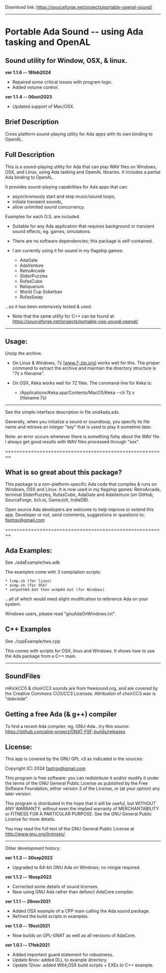 
Download link:
https://sourceforge.net/projects/portable-openal-sound/

-----------------------------------------------------------


# Portable Ada Sound -- using Ada tasking and OpenAL
## Sound utility for Window, OSX, & linux.


**ver 1.1.6 -- 18feb2024**

* Repaired some critical issues with program logic.
* Added volume control.


**ver 1.1.4 -- 06oct2023**

* Updated support of Mac/OSX.



## Brief Description
Cross platform sound-playing utility for Ada apps with its own binding to OpenAL.


## Full Description

This is a sound-playing utility for Ada that can play WAV files on Windows, OSX, and Linux, using Ada tasking and OpenAL libraries. It includes a partial Ada binding to OpenAL.

It provides sound-playing capabilities for Ada apps that can:

* asynchronously start and stop music/sound loops, 
* initiate transient sounds,
* allow unlimited sound concurrency.

Examples for each O.S. are included.

* Suitable for any Ada application that requires background or transient sound effects; eg. games, simulations.
* There are no software dependencies; this package is self-contained.

* I am currently using it for sound in my flagship games:
	* AdaGate
	* AdaVenture
	* RetroArcade
	* SliderPuzzles
	* RufasCube
	* Reliquarium
	* World Cup Sokerban
	* RufasSwap

...so it has been extensively tested & used.

* Note that the same utility for C++ can be found at: https://sourceforge.net/projects/portable-cpp-sound-openal/

--------------------------------------------------------
## Usage:

Unzip the archive.  

* On Linux & Windows, 7z [www.7-zip.org] works well for this. The proper command to extract the archive and maintain the directory structure is "7z x filename".

* On OSX, Keka works well for 7Z files. The command-line for Keka is:
	* /Applications/Keka.app/Contents/MacOS/Keka --cli 7z x (filename.7z)

--------------------------------------------------------

See the simple interface description in file snd4ada.ads.

Generally, when you initialize a sound or soundloop, you specify its file name and retrieve an integer "key" that is used to play it sometime later.

Note: an error occurs whenever there is something fishy about the WAV file. I always get good results with WAV files processed through "sox".

========================================================
## What is so great about this package?

This package is a non-platform-specific Ada code that compiles & runs on Windows, OSX and Linux. It is now used in my flagship games: RetroArcade, terminal SliderPuzzles, RufasCube, AdaGate and AdaVenture (on GitHub, SourceForge, itch.io, GameJolt, IndieDB). 

Open source Ada developers are welcome to help improve or extend this app.
Developer or not, send comments, suggestions or questions to:
fastrgv@gmail.com


========================================================

## Ada Examples:

See ./adaExample/two.adb

The examples come with 3 compilation scripts: 

	* lcmp.sh (for linux)
	* ocmp.sh (for OSX)
	* setpath64.bat then wcmp64.bat (for Windows)

...all of which would need slight modification to reference Ada on your system.

Windows users, please read "gnuAdaOnWindows.txt".


## C++ Examples

See ./cppExample/two.cpp

This comes with scripts for OSX, linux and Windows. It shows how to use the Ada package from a C++ main. 

---------------------------------------

## SoundFiles
mKickCC0 & choirCC3 sounds are from freesound.org, and are covered by the Creative Commons CC0/CC3 Licenses. Attribution of choirCC3.wav is "dobroide".


## Getting a free Ada (& g++) compiler
To find a recent Ada compiler;  eg. GNU-Ada...try this source:
	https://github.com/alire-project/GNAT-FSF-builds/releases


## License:


This app is covered by the GNU GPL v3 as indicated in the sources:


Copyright (C) 2024  <fastrgv@gmail.com>

This program is free software: you can redistribute it and/or modify
it under the terms of the GNU General Public License as published by
the Free Software Foundation, either version 3 of the License, or
(at your option) any later version.

This program is distributed in the hope that it will be useful,
but WITHOUT ANY WARRANTY; without even the implied warranty of
MERCHANTABILITY or FITNESS FOR A PARTICULAR PURPOSE.  See the
GNU General Public License for more details.

You may read the full text of the GNU General Public License
at <http://www.gnu.org/licenses/>.

------------------------------------------------------------------
Older development history:

**ver 1.1.3 -- 30sep2022**

* Upgraded to 64-bit GNU Ada on Windows; no mingw required.


**ver 1.1.2 -- 16sep2022**

* Corrected some details of sound licenses.
* Now using GNU Ada rather than defunct AdaCore compiler.


**ver 1.1.1 -- 26nov2021**

* Added OSX example of a CPP main calling the Ada sound package.
* Refined the build scripts in examples.

**ver 1.1.0 -- 19oct2021**

* Now builds on GPL-GNAT as well as all versions of AdaCore.

**ver 1.0.1 -- 17feb2021**

* Added important guard statement for robustness.
* Update 6nov: added DLL to example directory.
* Update 12nov: added W64,OSX build scripts + EXEs to C++ example.



